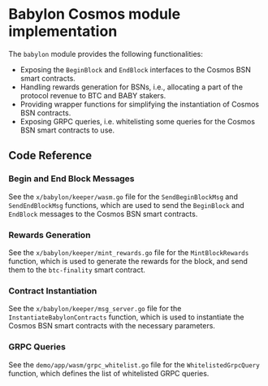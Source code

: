 # Babylon Cosmos module implementation

The `babylon` module provides the following functionalities:

- Exposing the `BeginBlock` and `EndBlock` interfaces to the Cosmos BSN
  smart contracts.
- Handling rewards generation for BSNs, i.e., allocating a part of the protocol
  revenue to BTC and BABY stakers.
- Providing wrapper functions for simplifying the instantiation of Cosmos BSN
  contracts.
- Exposing GRPC queries, i.e. whitelisting some queries for the Cosmos BSN smart
  contracts to use.

## Code Reference

### Begin and End Block Messages

See the `x/babylon/keeper/wasm.go` file for the `SendBeginBlockMsg` and
`SendEndBlockMsg` functions, which are used to send the `BeginBlock` and
`EndBlock` messages to the Cosmos BSN smart contracts.

### Rewards Generation

See the `x/babylon/keeper/mint_rewards.go` file for the `MintBlockRewards`
function, which is used to generate the rewards for the block, and send them to
the `btc-finality` smart contract.

### Contract Instantiation

See the `x/babylon/keeper/msg_server.go` file for the
`InstantiateBabylonContracts` function, which is used to instantiate the
Cosmos BSN smart contracts with the necessary parameters.

### GRPC Queries

See the `demo/app/wasm/grpc_whitelist.go` file for the `WhitelistedGrpcQuery`
function, which defines the list of whitelisted GRPC queries.